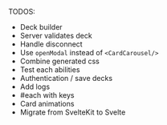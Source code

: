 TODOS:
- Deck builder
- Server validates deck
- Handle disconnect
- Use `openModal` instead of `<CardCarousel/>`
- Combine generated css
- Test each abilities
- Authentication / save decks
- Add logs
- #each with keys
- Card animations
- Migrate from SvelteKit to Svelte

